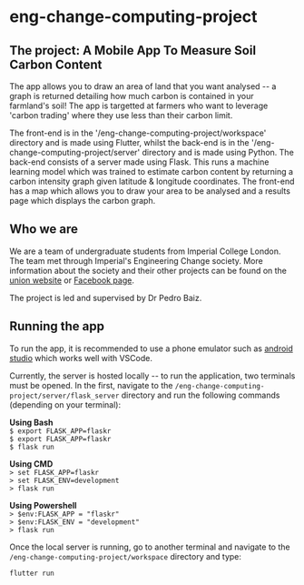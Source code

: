 # eng-change-computing-project

## The project: A Mobile App To Measure Soil Carbon Content

The app allows you to draw an area of land that you want analysed -- a graph is returned detailing how much carbon is contained in your farmland's soil! The app is targetted at farmers who want to leverage 'carbon trading' where they use less than their carbon limit. </br>

The front-end is in the '/eng-change-computing-project/workspace' directory and is made using Flutter, whilst the back-end is in the '/eng-change-computing-project/server' directory and is made using Python. The back-end consists of a server made using Flask. This runs a machine learning model which was trained to estimate carbon content by returning a carbon intensity graph given latitude & longitude coordinates. The front-end has a map which allows you to draw your area to be analysed and a results page which displays the carbon graph. </br>


## Who we are

We are a team of undergraduate students from Imperial College London. The team met through Imperial's Engineering Change society. More information about the society and their other projects can be found on the [union website](https://www.imperialcollegeunion.org/activities/a-to-z/engineering-change) or [Facebook page](https://www.facebook.com/EngChangeIC/). </br> 

The project is led and supervised by Dr Pedro Baiz.


## Running the app

To run the app, it is recommended to use a phone emulator such as [android studio](https://developer.android.com/studio) which works well with VSCode. </br>

Currently, the server is hosted locally -- to run the application, two terminals must be opened. In the first, navigate to the `/eng-change-computing-project/server/flask_server` directory and run the following commands (depending on your terminal): </br>

**Using Bash** </br>
` $ export FLASK_APP=flaskr ` </br>
` $ export FLASK_APP=flaskr ` </br>
` $ flask run ` </br>

**Using CMD** </br>
` > set FLASK_APP=flaskr ` </br>
` > set FLASK_ENV=development ` </br>
` > flask run ` </br>

**Using Powershell** </br>
` > $env:FLASK_APP = "flaskr" ` </br>
` > $env:FLASK_ENV = "development" ` </br>
` > flask run ` </br>

Once the local server is running, go to another terminal and navigate to the `/eng-change-computing-project/workspace` directory and type: </br>

`flutter run` </br>
